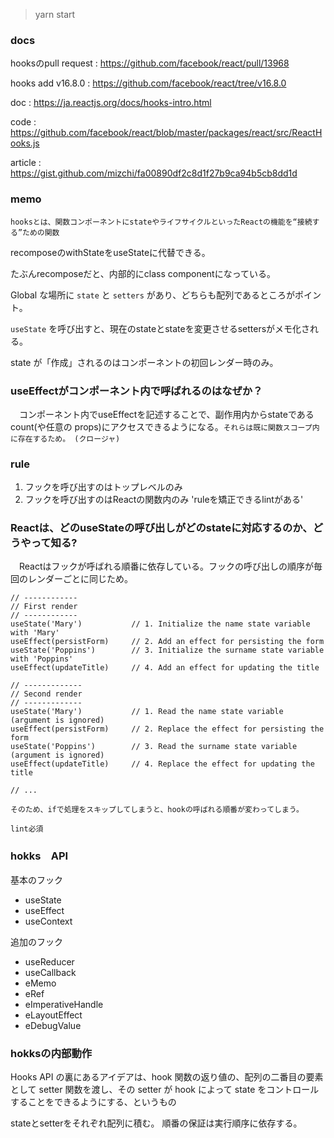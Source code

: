 > yarn start

### docs

hooksのpull request : https://github.com/facebook/react/pull/13968

hooks add v16.8.0 : https://github.com/facebook/react/tree/v16.8.0

doc : https://ja.reactjs.org/docs/hooks-intro.html

code : https://github.com/facebook/react/blob/master/packages/react/src/ReactHooks.js

article : https://gist.github.com/mizchi/fa00890df2c8d1f27b9ca94b5cb8dd1d

### memo
`hooksとは、関数コンポーネントにstateやライフサイクルといったReactの機能を“接続する”ための関数`

recomposeのwithStateをuseStateに代替できる。

たぶんrecomposeだと、内部的にclass componentになっている。

Global な場所に `state` と `setters` があり、どちらも配列であるところがポイント。

`useState` を呼び出すと、現在のstateとstateを変更させるsettersがメモ化される。

state が「作成」されるのはコンポーネントの初回レンダー時のみ。

### useEffectがコンポーネント内で呼ばれるのはなぜか？
　コンポーネント内でuseEffectを記述することで、副作用内からstateであるcount(や任意の props)にアクセスできるようになる。`それらは既に関数スコープ内に存在するため。 (クロージャ)`

### rule
1. フックを呼び出すのはトップレベルのみ
2. フックを呼び出すのはReactの関数内のみ
'ruleを矯正できるlintがある'

### Reactは、どのuseStateの呼び出しがどのstateに対応するのか、どうやって知る?
　Reactはフックが呼ばれる順番に依存している。フックの呼び出しの順序が毎回のレンダーごとに同じため。

```
// ------------
// First render
// ------------
useState('Mary')           // 1. Initialize the name state variable with 'Mary'
useEffect(persistForm)     // 2. Add an effect for persisting the form
useState('Poppins')        // 3. Initialize the surname state variable with 'Poppins'
useEffect(updateTitle)     // 4. Add an effect for updating the title

// -------------
// Second render
// -------------
useState('Mary')           // 1. Read the name state variable (argument is ignored)
useEffect(persistForm)     // 2. Replace the effect for persisting the form
useState('Poppins')        // 3. Read the surname state variable (argument is ignored)
useEffect(updateTitle)     // 4. Replace the effect for updating the title

// ...
```

`そのため、ifで処理をスキップしてしまうと、hookの呼ばれる順番が変わってしまう。`

`lint必須`


### hokks　API
基本のフック
- useState
- useEffect
- useContext

追加のフック
- useReducer
- useCallback
- eMemo
- eRef
- eImperativeHandle
- eLayoutEffect
- eDebugValue

### hokksの内部動作
Hooks API の裏にあるアイデアは、hook 関数の返り値の、配列の二番目の要素として setter 関数を渡し、その setter が hook によって state をコントロールすることをできるようにする、というもの

stateとsetterをそれぞれ配列に積む。
順番の保証は実行順序に依存する。

